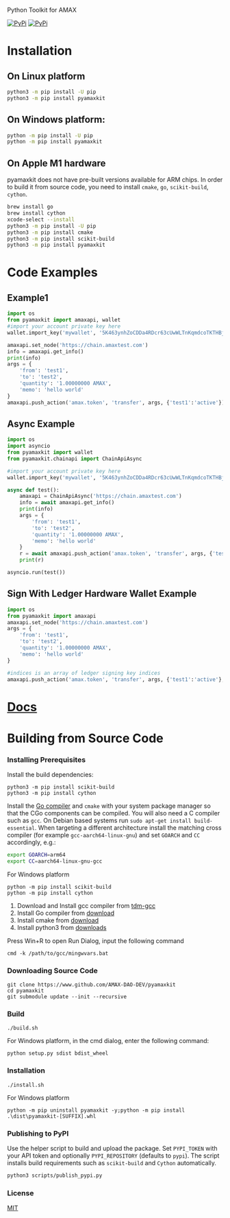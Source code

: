 Python Toolkit for AMAX

[![PyPi](https://img.shields.io/pypi/v/pyamaxkit.svg)](https://pypi.org/project/pyamaxkit)
[![PyPi](https://img.shields.io/pypi/dm/pyamaxkit.svg)](https://pypi.org/project/pyamaxkit)

# Installation

## On Linux platform

```bash
python3 -m pip install -U pip
python3 -m pip install pyamaxkit
```

## On Windows platform:

```bash
python -m pip install -U pip
python -m pip install pyamaxkit
```

## On Apple M1 hardware

pyamaxkit does not have pre-built versions available for ARM chips. In order to build it from source code, you need to install `cmake`, `go`, `scikit-build`, `cython`.

```bash
brew install go
brew install cython
xcode-select --install
python3 -m pip install -U pip
python3 -m pip install cmake
python3 -m pip install scikit-build
python3 -m pip install pyamaxkit
```

# Code Examples

## Example1
```python
import os
from pyamaxkit import amaxapi, wallet
#import your account private key here
wallet.import_key('mywallet', '5K463ynhZoCDDa4RDcr63cUwWLTnKqmdcoTKTHBjqoKfv4u5V7p')

amaxapi.set_node('https://chain.amaxtest.com')
info = amaxapi.get_info()
print(info)
args = {
    'from': 'test1',
    'to': 'test2',
    'quantity': '1.00000000 AMAX',
    'memo': 'hello world'
}
amaxapi.push_action('amax.token', 'transfer', args, {'test1':'active'})
```

## Async Example
```python
import os
import asyncio
from pyamaxkit import wallet
from pyamaxkit.chainapi import ChainApiAsync

#import your account private key here
wallet.import_key('mywallet', '5K463ynhZoCDDa4RDcr63cUwWLTnKqmdcoTKTHBjqoKfv4u5V7p')

async def test():
    amaxapi = ChainApiAsync('https://chain.amaxtest.com')
    info = await amaxapi.get_info()
    print(info)
    args = {
        'from': 'test1',
        'to': 'test2',
        'quantity': '1.00000000 AMAX',
        'memo': 'hello world'
    }
    r = await amaxapi.push_action('amax.token', 'transfer', args, {'test1':'active'})
    print(r)

asyncio.run(test())
```

## Sign With Ledger Hardware Wallet Example
```python
import os
from pyamaxkit import amaxapi
amaxapi.set_node('https://chain.amaxtest.com')
args = {
    'from': 'test1',
    'to': 'test2',
    'quantity': '1.00000000 AMAX',
    'memo': 'hello world'
}

#indices is an array of ledger signing key indices
amaxapi.push_action('amax.token', 'transfer', args, {'test1':'active'}, indices=[0])
```




# [Docs](https://github.com/AMAX-DAO-DEV/pyamaxkit/#/MODULES?id=pyeoskit-modules)

# Building from Source Code

### Installing Prerequisites

Install the build dependencies:

```
python3 -m pip install scikit-build
python3 -m pip install cython
```

Install the [Go compiler](https://golang.org/doc/install#download) and `cmake`
with your system package manager so that the CGo components can be compiled.
You will also need a C compiler such as ``gcc``. On Debian based systems run
``sudo apt-get install build-essential``. When targeting a different
architecture install the matching cross compiler (for example
``gcc-aarch64-linux-gnu``) and set ``GOARCH`` and ``CC`` accordingly, e.g.:

```bash
export GOARCH=arm64
export CC=aarch64-linux-gnu-gcc
```

For Windows platform

```
python -m pip install scikit-build
python -m pip install cython
```

1. Download and Install gcc compiler from [tdm-gcc](https://jmeubank.github.io/tdm-gcc)
2. Install Go compiler from [download](https://golang.org/doc/install#download)
3. Install cmake from [download](https://cmake.org/download)
4. Install python3 from [downloads](https://www.python.org/downloads/windows/)

Press Win+R to open Run Dialog, input the following command
```
cmd -k /path/to/gcc/mingwvars.bat
```

### Downloading Source Code

```
git clone https://www.github.com/AMAX-DAO-DEV/pyamaxkit
cd pyamaxkit
git submodule update --init --recursive
```

### Build
```
./build.sh
```

For Windows platform, in the cmd dialog, enter the following command:
```
python setup.py sdist bdist_wheel
```

### Installation

```
./install.sh
```

For Windows platform
```
python -m pip uninstall pyamaxkit -y;python -m pip install .\dist\pyamaxkit-[SUFFIX].whl
```


### Publishing to PyPI

Use the helper script to build and upload the package. Set `PYPI_TOKEN` with your
API token and optionally `PYPI_REPOSITORY` (defaults to `pypi`). The script
installs build requirements such as `scikit-build` and `Cython` automatically.

```bash
python3 scripts/publish_pypi.py
```

### License
[MIT](./LICENSE)
